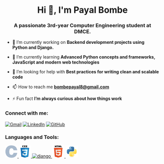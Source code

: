 <h1 align="center">Hi 👋, I'm Payal Bombe</h1>
<h3 align="center">A passionate 3rd-year Computer Engineering student at DMCE.</h3>

- 🔭 I’m currently working on **Backend development projects using Python and Django.**

- 🌱 I’m currently learning **Advanced Python concepts and frameworks, JavaScript and modern web technologies**

- 🤝 I’m looking for help with **Best practices for writing clean and scalable code**

- 📫 How to reach me **bombepayal8@gmail.com**

- ⚡ Fun fact **I’m always curious about how things work**

<h3 align="left">Connect with me:</h3>
<p align="left">
  <a href="mailto:bombepayal8@gmail.com" target="blank"><img align="center" src="https://img.shields.io/badge/Gmail-D14836?style=flat&logo=gmail&logoColor=white" alt="Gmail" /></a>
  <a href="https://www.linkedin.com/in/payal-bombe-a38b4231a" target="blank"><img align="center" src="https://img.shields.io/badge/LinkedIn-blue?style=flat&logo=linkedin&logoColor=white" alt="LinkedIn" /></a>
  <a href="https://github.com/payalbombe" target="blank"><img align="center" src="https://img.shields.io/badge/GitHub-100000?style=flat&logo=github&logoColor=white" alt="GitHub" /></a>
</p>

<h3 align="left">Languages and Tools:</h3>
<p align="left"> 
  <a href="https://www.cprogramming.com/" target="_blank" rel="noreferrer"> 
    <img src="https://raw.githubusercontent.com/devicons/devicon/master/icons/c/c-original.svg" alt="c" width="40" height="40"/> 
  </a> 
  <a href="https://www.w3schools.com/css/" target="_blank" rel="noreferrer"> 
    <img src="https://raw.githubusercontent.com/devicons/devicon/master/icons/css3/css3-original-wordmark.svg" alt="css3" width="40" height="40"/> 
  </a> 
  <a href="https://www.djangoproject.com/" target="_blank" rel="noreferrer"> 
    <img src="https://cdn.worldvectorlogo.com/logos/django.svg" alt="django" width="40" height="40"/> 
  </a> 
  <a href="https://www.w3.org/html/" target="_blank" rel="noreferrer"> 
    <img src="https://raw.githubusercontent.com/devicons/devicon/master/icons/html5/html5-original-wordmark.svg" alt="html5" width="40" height="40"/> 
  </a> 
  <a href="https://www.python.org" target="_blank" rel="noreferrer"> 
    <img src="https://raw.githubusercontent.com/devicons/devicon/master/icons/python/python-original.svg" alt="python" width="40" height="40"/> 
  </a> 
</p>

